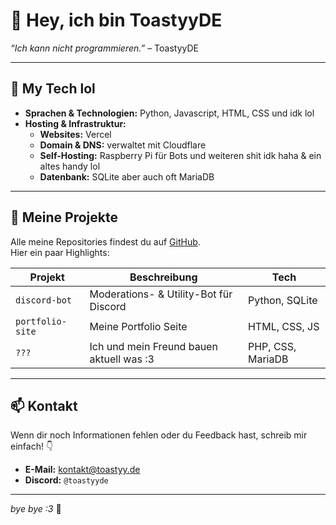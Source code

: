 # 👋 Hey, ich bin ToastyyDE
*“Ich kann nicht programmieren.”* – ToastyyDE

---

## 🚀 My Tech lol
- **Sprachen & Technologien:** Python, Javascript, HTML, CSS und idk lol
- **Hosting & Infrastruktur:**
  - **Websites:** Vercel
  - **Domain & DNS:** verwaltet mit Cloudflare
  - **Self-Hosting:** Raspberry Pi für Bots und weiteren shit idk haha & ein altes handy lol
  - **Datenbank:** SQLite aber auch oft MariaDB

---

## 📂 Meine Projekte
Alle meine Repositories findest du auf [GitHub](https://github.com/ToastyyDE).  
Hier ein paar Highlights:

| Projekt          | Beschreibung                             | Tech               |
| ---------------- | ---------------------------------------- | ------------------ |
| `discord-bot`    | Moderations- & Utility-Bot für Discord   | Python, SQLite     |
| `portfolio-site` | Meine Portfolio Seite                    | HTML, CSS, JS      |
| `???`            | Ich und mein Freund bauen aktuell was :3 | PHP, CSS, MariaDB  |

---

## 📫 Kontakt
Wenn dir noch Informationen fehlen oder du Feedback hast, schreib mir einfach! 👇
- **E-Mail:** [kontakt@toastyy.de](mailto:kontakt@toastyy.de)  
- **Discord:** `@toastyyde`

---

*bye bye :3* 🚀
